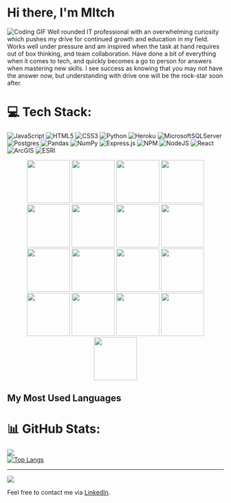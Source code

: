 # Hi there, I'm MItch
![Coding GIF](https://media.giphy.com/media/ZVik7pBtu9dNS/giphy.gif)
Well rounded IT professional with an overwhelming curiosity which pushes my
drive for continued growth and education in my field. Works well under pressure
and am inspired when the task at hand requires out of box thinking, and team
collaboration. Have done a bit of everything when it comes to tech, and quickly
becomes a go to person for answers when mastering new skills. I see success
as knowing that you may not have the answer now, but understanding with drive
one will be the rock-star soon after.


# 💻 Tech Stack:
![JavaScript](https://img.shields.io/badge/javascript-%23323330.svg?style=for-the-badge&logo=javascript&logoColor=%23F7DF1E) ![HTML5](https://img.shields.io/badge/html5-%23E34F26.svg?style=for-the-badge&logo=html5&logoColor=white) ![CSS3](https://img.shields.io/badge/css3-%231572B6.svg?style=for-the-badge&logo=css3&logoColor=white) ![Python](https://img.shields.io/badge/python-3670A0?style=for-the-badge&logo=python&logoColor=ffdd54) ![Heroku](https://img.shields.io/badge/heroku-%23430098.svg?style=for-the-badge&logo=heroku&logoColor=white) ![MicrosoftSQLServer](https://img.shields.io/badge/Microsoft%20SQL%20Sever-CC2927?style=for-the-badge&logo=microsoft%20sql%20server&logoColor=white) ![Postgres](https://img.shields.io/badge/postgres-%23316192.svg?style=for-the-badge&logo=postgresql&logoColor=white) ![Pandas](https://img.shields.io/badge/pandas-%23150458.svg?style=for-the-badge&logo=pandas&logoColor=white) ![NumPy](https://img.shields.io/badge/numpy-%23013243.svg?style=for-the-badge&logo=numpy&logoColor=white) ![Express.js](https://img.shields.io/badge/express.js-%23404d59.svg?style=for-the-badge&logo=express&logoColor=%2361DAFB) ![NPM](https://img.shields.io/badge/NPM-%23000000.svg?style=for-the-badge&logo=npm&logoColor=white) ![NodeJS](https://img.shields.io/badge/node.js-6DA55F?style=for-the-badge&logo=node.js&logoColor=white) ![React](https://img.shields.io/badge/react-%2320232a.svg?style=for-the-badge&logo=react&logoColor=%2361DAFB) ![ArcGIS](https://img.shields.io/badge/-ArcGIS-0071C5?style=flat-square&logo=arcgis&logoColor=white)
 ![ESRI](https://img.shields.io/badge/-ESRI-FF7F00?style=flat-square&logo=esri&logoColor=white)
 
 <p align="center">
  <img src="https://media3.giphy.com/media/ln7z2eWriiQAllfVcn/200w.webp" width="100">
  <img src="https://i.giphy.com/media/LMt9638dO8dftAjtco/200.webp" width="100">
  <img src="https://i.giphy.com/media/eNAsjO55tPbgaor7ma/200w.webp" width="100">
  <img src="https://i.giphy.com/media/VgGthkhUvGgOit7Y9i/200.webp" width="100">
  <img src="https://media3.giphy.com/media/kdFc8fubgS31b8DsVu/giphy.webp" width="100">
  <img src="https://i.giphy.com/media/KzJkzjggfGN5Py6nkT/200.webp" width="100">
  <img src="https://i.giphy.com/media/IdyAQJVN2kVPNUrojM/200.webp" width="100">
  <img src="https://img.icons8.com/color/48/000000/html-5--v1.png" width="100">
  <img src="https://img.icons8.com/color/48/000000/css3.png" width="100">
  <img src="https://img.icons8.com/color/48/000000/heroku.png" width="100">
  <img src="https://img.icons8.com/color/48/000000/postgreesql.png" width="100">
  <img src="https://img.icons8.com/color/48/000000/pandas.png" width="100">
  <img src="https://img.icons8.com/color/48/000000/numpy.png" width="100">
  <img src="https://img.icons8.com/color/48/000000/express.png" width="100">
  <img src="https://img.icons8.com/color/48/000000/npm.png" width="100">
  <img src="https://img.icons8.com/color/48/000000/nodejs.png" width="100">
  <img src="https://img.icons8.com/color/48/000000/microsoft-sql-server.png" width="100">
</p>


## My Most Used Languages
# 📊 GitHub Stats:

![](https://github-readme-streak-stats.herokuapp.com/?user=MLUDK92&theme=kacho_ga&hide_border=false)<br/>
[![Top Langs](https://github-readme-stats.vercel.app/api/top-langs/?username=mludk92&layout=compact&theme=dark)](https://github.com/mludk92)

---
[![](https://visitcount.itsvg.in/api?id=MLUDK92&icon=0&color=0)](https://visitcount.itsvg.in)

Feel free to contact me via  [LinkedIn](https://www.[linkedin.com/in/your-linkedin-profile/](https://www.linkedin.com/in/mitchell-ludkey-763462101/)).
